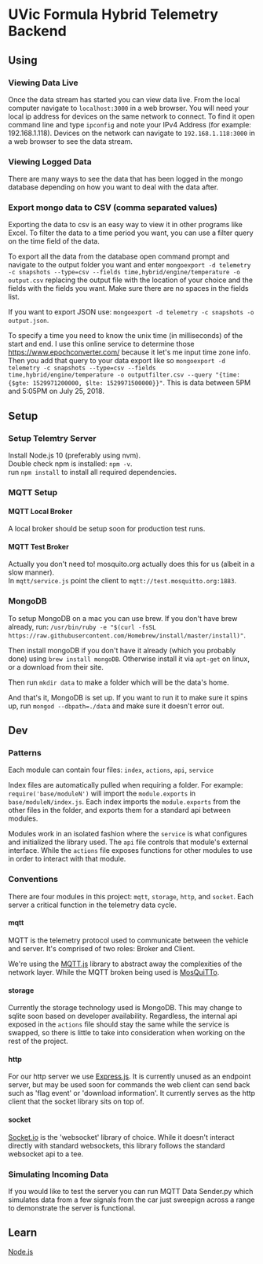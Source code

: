 # UVic Formula Hybrid Telemetry Backend

## Using

### Viewing Data Live
Once the data stream has started you can view data live. From the local computer navigate to `localhost:3000` in a web browser. You will need your local ip address for devices on the same network to connect. To find it open command line and type `ipconfig` and note your IPv4 Address (for example: 192.168.1.118). Devices on the network can navigate to `192.168.1.118:3000` in a web browser to see the data stream. 

### Viewing Logged Data
There are many ways to see the data that has been logged in the mongo database depending on how you want to deal with the data after.

### Export mongo data to CSV (comma separated values)
Exporting the data to csv is an easy way to view it in other programs like Excel. To filter the data to a time period you want, you can use a filter query on the time field of the data. 

To export all the data from the database open command prompt and navigate to the output folder you want and enter `mongoexport -d telemetry -c snapshots --type=csv --fields time,hybrid/engine/temperature -o output.csv` replacing the output file with the location of your choice and the fields with the fields you want. Make sure there are no spaces in the fields list. 

If you want to export JSON use: `mongoexport -d telemetry -c snapshots -o output.json`.

To specify a time you need to know the unix time (in milliseconds) of the start and end. I use this online service to determine those https://www.epochconverter.com/ because it let's me input time zone info. Then you add that query to your data export like so `mongoexport -d telemetry -c snapshots --type=csv --fields time,hybrid/engine/temperature -o outputfilter.csv --query "{time: {$gte: 1529971200000, $lte: 1529971500000}}"`. This is data between 5PM and 5:05PM on July 25, 2018.

## Setup

### Setup Telemtry Server

Install Node.js 10 (preferably using nvm).  
Double check npm is installed: `npm -v`.  
run `npm install` to install all required dependencies.

### MQTT Setup

#### MQTT Local Broker

A local broker should be setup soon for production test runs.

#### MQTT Test Broker

Actually you don't need to! mosquito.org actually does this for us (albeit in a slow manner).  
In `mqtt/service.js` point the client to `mqtt://test.mosquitto.org:1883`.

### MongoDB

To setup MongoDB on a mac you can use brew. If you don't have brew already, run:
`/usr/bin/ruby -e "$(curl -fsSL https://raw.githubusercontent.com/Homebrew/install/master/install)"`.

Then install mongoDB if you don't have it already (which you probably done) using
`brew install mongoDB`. Otherwise install it via `apt-get` on linux, or a download from their site.

Then run `mkdir data` to make a folder which will be the data's home.

And that's it, MongoDB is set up. If you want to run it to make sure it spins up,
run `mongod --dbpath=./data` and make sure it doesn't error out.

## Dev

### Patterns

Each module can contain four files: `index`, `actions`, `api`, `service`

Index files are automatically pulled when requiring a folder. For example: `require('base/moduleN')` will
import the `module.exports` in `base/moduleN/index.js`. Each index imports the `module.exports` from the other
files in the folder, and exports them for a standard api between modules.

Modules work in an isolated fashion where the `service` is what configures and initialized the library used. The `api`
file controls that module's external interface. While the `actions` file exposes functions for other modules to
use in order to interact with that module.

### Conventions

There are four modules in this project: `mqtt`, `storage`, `http`, and `socket`. Each server a
critical function in the telemetry data cycle.

#### mqtt

MQTT is the telemetry protocol used to communicate between the vehicle and server. It's comprised
of two roles: Broker and Client.

We're using the [MQTT.js](https://github.com/mqttjs/MQTT.js) library to abstract away the complexities of
the network layer. While the MQTT broken being used is [MosQuiTTo](mosquitto.org).

#### storage

Currently the storage technology used is MongoDB. This may change to sqlite soon based on developer availability.
Regardless, the internal api exposed in the `actions` file should stay the same while the service is swapped, so
there is little to take into consideration when working on the rest of the project.

#### http

For our http server we use [Express.js](https://expressjs.com/). It is currently unused as an endpoint server, but may be used soon
for commands the web client can send back such as 'flag event' or 'download information'. It currently
serves as the http client that the socket library sits on top of.

#### socket

[Socket.io](https://socket.io/) is the 'websocket' library of choice. While it doesn't interact directly with
standard websockets, this library follows the standard websocket api to a tee.

### Simulating Incoming Data
If you would like to test the server you can run MQTT Data Sender.py which simulates data from a few signals from the car just sweepign across a range to demonstrate the server is functional. 

## Learn

[Node.js](https://nodejs.org/)
